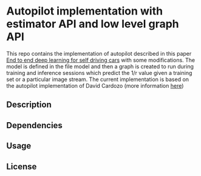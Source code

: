 # Autopilot implementation with estimator API and low level graph API

This repo contains the implementation of autopilot described in this paper [End to end deep learning for self driving cars](https://arxiv.org/pdf/1604.07316.pdf) with some modifications. The model is defined in the file model and then a graph is created to run during training and inference sessions which predict the 1/r value given a training set or a particular image stream. The current implementation is based on the autopilot implementation of David Cardozo (more information [here](https://github.com/Davidnet/CarND-Behavioral-Cloning-P3))

## Description

## Dependencies

## Usage 

## License 